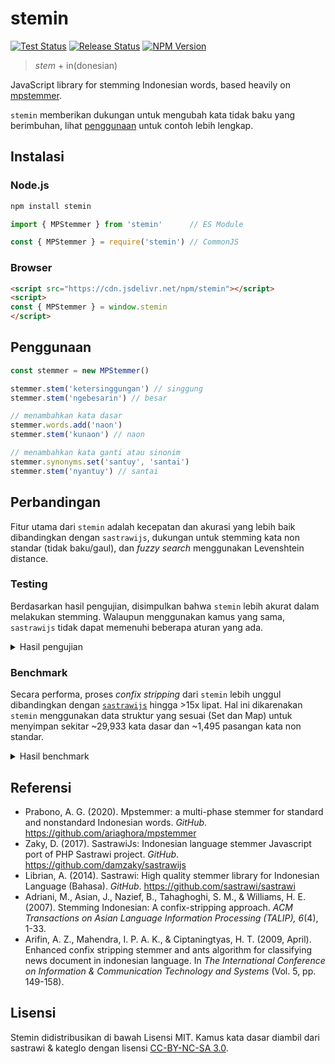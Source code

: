 # stemin

[![Test Status](https://github.com/miseya/stemin/actions/workflows/test.yml/badge.svg)](https://github.com/miseya/stemin/actions/workflows/test.yml)
[![Release Status](https://github.com/miseya/stemin/actions/workflows/release.yml/badge.svg)](https://github.com/miseya/stemin/actions/workflows/release.yml)
[![NPM Version](https://img.shields.io/npm/v/stemin)](https://www.npmjs.com/package/stemin)

> *stem* + in(donesian)

JavaScript library for stemming Indonesian words, based heavily on [mpstemmer](https://github.com/ariaghora/mpstemmer).

`stemin` memberikan dukungan untuk mengubah kata tidak baku yang berimbuhan, lihat [penggunaan](#penggunaan) untuk contoh lebih lengkap.

## Instalasi

### Node.js

```sh
npm install stemin
```

```ts
import { MPStemmer } from 'stemin'      // ES Module

const { MPStemmer } = require('stemin') // CommonJS
```

### Browser

```html
<script src="https://cdn.jsdelivr.net/npm/stemin"></script>
<script>
const { MPStemmer } = window.stemin
</script>
```

## Penggunaan

```ts
const stemmer = new MPStemmer()

stemmer.stem('ketersinggungan') // singgung
stemmer.stem('ngebesarin') // besar

// menambahkan kata dasar
stemmer.words.add('naon')
stemmer.stem('kunaon') // naon

// menambahkan kata ganti atau sinonim
stemmer.synonyms.set('santuy', 'santai')
stemmer.stem('nyantuy') // santai
```

## Perbandingan

Fitur utama dari `stemin` adalah kecepatan dan akurasi yang lebih baik dibandingkan dengan `sastrawijs`, dukungan untuk stemming kata non standar (tidak baku/gaul), dan *fuzzy search* menggunakan Levenshtein distance.

### Testing

Berdasarkan hasil pengujian, disimpulkan bahwa `stemin` lebih akurat dalam melakukan stemming. Walaupun menggunakan kamus yang sama, `sastrawijs` tidak dapat memenuhi beberapa aturan yang ada.

<details>
    <summary>Hasil pengujian</summary>

```
 ❯ tests/sastrawijs.test.ts (86 tests | 11 failed) 48ms
   × rule 1: berV -> ber-V | be-rV > berapi -> api 11ms
     → expected 'rap' to be 'api' // Object.is equality
   × rule 15: menV -> me-nV | me-tV > menari -> tari 1ms
     → expected 'ari' to be 'tari' // Object.is equality
   × rule 17: mengV -> meng-V | meng-kV > mengerat -> erat 1ms
     → expected 'rat' to be 'erat' // Object.is equality
   × rule 17: mengV -> meng-V | meng-kV > mengecil -> kecil 2ms
     → expected 'mengecil' to be 'kecil' // Object.is equality
   × rule 17: mengV -> meng-V | meng-kV > mengerikan -> ngeri 3ms
     → expected 'mengerikan' to be 'ngeri' // Object.is equality
   × rule 18: menyV -> meny-sV | me-nyV > menyapu -> sapu 1ms
     → expected 'menyapu' to be 'sapu' // Object.is equality
   × rule 21: perV -> per-V | pe-rV > perusak -> rusak 1ms
     → expected 'usak' to be 'rusak' // Object.is equality
   × rule 21: perV -> per-V | pe-rV > perancang -> rancang 1ms
     → expected 'ancang' to be 'rancang' // Object.is equality
   × rule 27: penV -> pe-nV | pe-tV > penilai -> nilai 1ms
     → expected 'ilai' to be 'nilai' // Object.is equality
   × rule 27: penV -> pe-nV | pe-tV > penari -> tari 1ms
     → expected 'ari' to be 'tari' // Object.is equality
   × rule 30: penyV -> peny-sV > penyikat -> sikat 1ms
     → expected 'ikat' to be 'sikat' // Object.is equality
 ✓ tests/cs-stemmer.test.ts (86 tests) 30ms
```

</details>

### Benchmark

Secara performa, proses *confix stripping* dari `stemin` lebih unggul dibandingkan dengan [`sastrawijs`](https://github.com/damzaky/sastrawijs/commit/635b38d2ed16e74a6b2c7927b24495cfdfc763fc) hingga >15x lipat.
Hal ini dikarenakan `stemin` menggunakan data struktur yang sesuai (Set dan Map) untuk menyimpan sekitar ~29,933 kata dasar dan ~1,495 pasangan kata non standar.

<details>
    <summary>Hasil benchmark</summary>

```
 ✓ tests/stemmer.bench.ts (4) 3465ms
     name                       hz      min      max     mean      p75      p99     p995     p999     rme  samples
   · sastrawijs             105.27   7.9020  15.0041   9.4994  10.0683  15.0041  15.0041  15.0041  ±5.24%       53
   · cs-stemmer           1,661.68   0.5688   1.5568   0.6018   0.6069   0.9038   1.4066   1.5568  ±0.97%      831   fastest
   · mp-stemmer           1,280.46   0.7321   1.9259   0.7810   0.7494   1.5363   1.6240   1.9259  ±1.37%      641
   · mp-stemmer w/ fuzzy   10.7277  90.6340  97.0473  93.2167  94.6084  97.0473  97.0473  97.0473  ±1.76%       10   slowest

 BENCH  Summary

  cs-stemmer - tests/stemmer.bench.ts
    1.30x faster than mp-stemmer
    15.79x faster than sastrawijs
    154.90x faster than mp-stemmer w/ fuzzy
```

</details>

## Referensi

- Prabono, A. G. (2020). Mpstemmer: a multi-phase stemmer for standard and nonstandard Indonesian words. *GitHub*. https://github.com/ariaghora/mpstemmer
- Zaky, D. (2017). SastrawiJs: Indonesian language stemmer Javascript port of PHP Sastrawi project. *GitHub*. https://github.com/damzaky/sastrawijs
- Librian, A. (2014). Sastrawi: High quality stemmer library for Indonesian Language (Bahasa). *GitHub*. https://github.com/sastrawi/sastrawi
- Adriani, M., Asian, J., Nazief, B., Tahaghoghi, S. M., & Williams, H. E. (2007). Stemming Indonesian: A confix-stripping approach. *ACM Transactions on Asian Language Information Processing (TALIP), 6*(4), 1-33.
- Arifin, A. Z., Mahendra, I. P. A. K., & Ciptaningtyas, H. T. (2009, April). Enhanced confix stripping stemmer and ants algorithm for classifying news document in indonesian language. In *The International Conference on Information & Communication Technology and Systems* (Vol. 5, pp. 149-158).

## Lisensi

Stemin didistribusikan di bawah Lisensi MIT. Kamus kata dasar diambil dari sastrawi & kateglo dengan lisensi [CC-BY-NC-SA 3.0](https://github.com/ivanlanin/kateglo#lisensi-isi).
